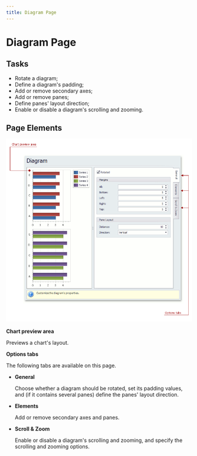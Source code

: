 ```yaml
---
title: Diagram Page
---
```

# Diagram Page
## Tasks
* Rotate a diagram;
* Define a diagram's padding;
* Add or remove secondary axes;
* Add or remove panes;
* Define panes' layout direction;
* Enable or disable a diagram's scrolling and zooming.

## Page Elements
![ChartWizard_DiagramTab](../../../images/Img7233.png)

**Chart preview area**

Previews a chart's layout.

**Options tabs**

The following  tabs are available on this page.
* **General**
	
	Choose whether a diagram should be rotated, set its padding values, and (if it contains several panes) define the panes' layout direction.
* **Elements**
	
	Add or remove secondary axes and panes.
* **Scroll &amp; Zoom**
	
	Enable or disable a diagram's scrolling and zooming, and specify the scrolling and zooming options.